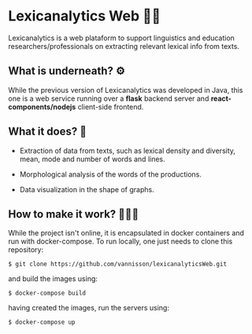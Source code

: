 # Lexicanalytics Web 🔎📄
Lexicanalytics is a web plataform to support linguistics and education researchers/professionals on extracting relevant lexical info from texts.

## What is underneath? ⚙️
While the previous version of Lexicanalytics was developed in Java, this one is a web service running over a **flask** backend server and **react-components/nodejs** client-side frontend.

## What it does? 📝

* Extraction of data from texts, such as lexical density and diversity, mean, mode and number of words and lines.

* Morphological analysis of the words of the productions.

* Data visualization in the shape of graphs.

## How to make it work? 🧑🏼‍💻
While the project isn't online, it is encapsulated in docker containers and run with docker-compose. To run locally, one just needs to clone this repository:

`$ git clone https://github.com/vannisson/lexicanalyticsWeb.git`

and build the images using:

`$ docker-compose build`

having created the images, run the servers using:

`$ docker-compose up`
